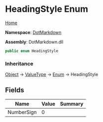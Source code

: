 # HeadingStyle Enum

[Home](../../README.md)

**Namespace**: [DotMarkdown](../README.md)

**Assembly**: DotMarkdown\.dll

```csharp
public enum HeadingStyle
```

### Inheritance

[Object](https://docs.microsoft.com/en-us/dotnet/api/system.object) &#x2192; [ValueType](https://docs.microsoft.com/en-us/dotnet/api/system.valuetype) &#x2192; [Enum](https://docs.microsoft.com/en-us/dotnet/api/system.enum) &#x2192; HeadingStyle

## Fields

| Name | Value | Summary |
| ---- | ----- | ------- |
| NumberSign | 0 |

